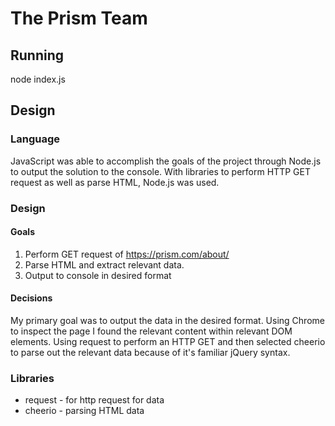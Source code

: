 # The Prism Team

## Running
node index.js

## Design

### Language
JavaScript was able to accomplish the goals of the project through Node.js to
 output the solution to the console. With libraries to perform HTTP GET request
 as well as parse HTML, Node.js was used.

### Design
#### Goals
 1. Perform GET request of https://prism.com/about/
 2. Parse HTML and extract relevant data.
 3. Output to console in desired format
#### Decisions
My primary goal was to output the data in the desired format. Using Chrome to
 inspect the page I found the relevant content within relevant DOM elements.
 Using request to perform an HTTP GET and then selected cheerio to parse out
 the relevant data because of it's familiar jQuery syntax.

### Libraries
 - request - for http request for data
 - cheerio - parsing HTML data
